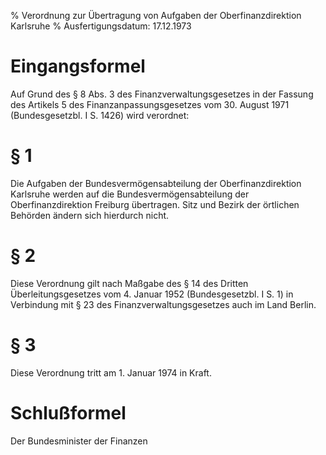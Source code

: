 % Verordnung zur Übertragung von Aufgaben der Oberfinanzdirektion Karlsruhe
% Ausfertigungsdatum: 17.12.1973
 
# Eingangsformel

Auf Grund des § 8 Abs. 3 des Finanzverwaltungsgesetzes in der Fassung des Artikels 5 des Finanzanpassungsgesetzes vom 30. August 1971 (Bundesgesetzbl. I S. 1426) wird verordnet:

# § 1

Die Aufgaben der Bundesvermögensabteilung der Oberfinanzdirektion Karlsruhe werden auf die Bundesvermögensabteilung der Oberfinanzdirektion Freiburg übertragen. Sitz und Bezirk der örtlichen Behörden ändern sich hierdurch nicht.

# § 2

Diese Verordnung gilt nach Maßgabe des § 14 des Dritten Überleitungsgesetzes vom 4. Januar 1952 (Bundesgesetzbl. I S. 1) in Verbindung mit § 23 des Finanzverwaltungsgesetzes auch im Land Berlin.

# § 3

Diese Verordnung tritt am 1. Januar 1974 in Kraft.

# Schlußformel

Der Bundesminister der Finanzen
